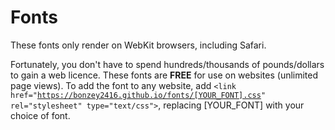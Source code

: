 # Fonts

These fonts only render on WebKit browsers, including Safari.

Fortunately, you don't have to spend hundreds/thousands of pounds/dollars to gain a web licence. These fonts are <strong>FREE</strong> for use on websites (unlimited page views). To add the font to any website, add <code>&lt;link href="https://bonzey2416.github.io/fonts/[YOUR_FONT].css" rel="stylesheet" type="text/css"&gt;</code>, replacing [YOUR_FONT] with your choice of font.

